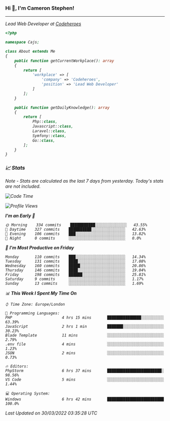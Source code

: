 ### Hi 👋, I'm Cameron Stephen!
<hr>
<p><em>Lead Web Developer at <a href="https://codeheroes.co.uk">Codeheroes</a></p>


```php
<?php

namespace Cajs;

class About extends Me
{
    public function getCurrentWorkplace(): array
    {
        return [
            'workplace' => [
                'company' => 'Codeheroes',
                'position' => 'Lead Web Developer'
            ]
        ];
    }

    public function getDailyKnowledge(): array
    {
        return [
            Php::class,
            Javascript::class,
            Laravel::class,
            Symfony::class,
            Go::class,
        ];
    }
}
```

### 📈 Stats
<p><em>Note - Stats are calculated as the last 7 days from yesterday. Today's stats are not included.</em></p>


<!--START_SECTION:waka-->
![Code Time](http://img.shields.io/badge/Code%20Time-2%2C758%20hrs%2044%20mins-blue)

![Profile Views](http://img.shields.io/badge/Profile%20Views-0-blue)

**I'm an Early 🐤** 

```text
🌞 Morning    334 commits    ███████████░░░░░░░░░░░░░░   43.55% 
🌆 Daytime    327 commits    ██████████░░░░░░░░░░░░░░░   42.63% 
🌃 Evening    106 commits    ███░░░░░░░░░░░░░░░░░░░░░░   13.82% 
🌙 Night      0 commits      ░░░░░░░░░░░░░░░░░░░░░░░░░   0.0%

```
📅 **I'm Most Productive on Friday** 

```text
Monday       110 commits    ███░░░░░░░░░░░░░░░░░░░░░░   14.34% 
Tuesday      131 commits    ████░░░░░░░░░░░░░░░░░░░░░   17.08% 
Wednesday    160 commits    █████░░░░░░░░░░░░░░░░░░░░   20.86% 
Thursday     146 commits    ████░░░░░░░░░░░░░░░░░░░░░   19.04% 
Friday       198 commits    ██████░░░░░░░░░░░░░░░░░░░   25.81% 
Saturday     9 commits      ░░░░░░░░░░░░░░░░░░░░░░░░░   1.17% 
Sunday       13 commits     ░░░░░░░░░░░░░░░░░░░░░░░░░   1.69%

```


📊 **This Week I Spent My Time On** 

```text
⌚︎ Time Zone: Europe/London

💬 Programming Languages: 
PHP                      4 hrs 15 mins       ███████████████░░░░░░░░░░   63.39% 
JavaScript               2 hrs 1 min         ███████░░░░░░░░░░░░░░░░░░   30.23% 
Blade Template           11 mins             ░░░░░░░░░░░░░░░░░░░░░░░░░   2.79% 
.env file                4 mins              ░░░░░░░░░░░░░░░░░░░░░░░░░   1.23% 
JSON                     2 mins              ░░░░░░░░░░░░░░░░░░░░░░░░░   0.73%

🔥 Editors: 
PhpStorm                 6 hrs 37 mins       ████████████████████████░   98.56% 
VS Code                  5 mins              ░░░░░░░░░░░░░░░░░░░░░░░░░   1.44%

💻 Operating System: 
Windows                  6 hrs 42 mins       █████████████████████████   100.0%

```


 Last Updated on 30/03/2022 03:35:28 UTC
<!--END_SECTION:waka-->
